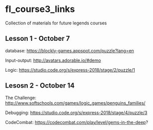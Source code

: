 # fl_course3_links
Collection of materials for future legends courses

## Lesson 1 - October 7

database: 
https://blockly-games.appspot.com/puzzle?lang=en

Input-output:
http://avatars.adorable.io/#demo

Logic:
https://studio.code.org/s/express-2018/stage/2/puzzle/1

## Lesosn 2 - October 14
The Challenge:
http://www.softschools.com/games/logic_games/penguins_families/

Debugging:
https://studio.code.org/s/express-2018/stage/4/puzzle/3

CodeCombat:
https://codecombat.com/play/level/gems-in-the-deep?
